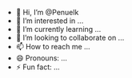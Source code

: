 - 👋 Hi, I’m @Penuelk
- 👀 I’m interested in ...
- 🌱 I’m currently learning ...
- 💞️ I’m looking to collaborate on ...
- 📫 How to reach me ...
- 😄 Pronouns: ...
- ⚡ Fun fact: ...

<!---
Penuelk/Penuelk is a ✨ special ✨ repository because its `README.md` (this file) appears on your GitHub profile.
You can click the Preview link to take a look at your changes.
--->
